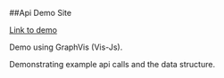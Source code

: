 ##Api Demo Site 

[Link to demo](http://service-directory-beta.s3-website-eu-west-1.amazonaws.com/?endpoint=http://api.porism.com/ServiceDirectoryServiceDemo&execute=true&distance=7)

Demo using GraphVis (Vis-Js).

Demonstrating example api calls and the data structure.